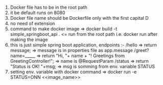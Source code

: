 1. Docker file has to be in the root path
2. it be default runs on 8080
3. Docker file name should be Dockerfile only with the first capital D
4. no need of extension
5. command to make docker image => docker build -t simple_springboot_api . <= run from the root path i.e. docker run after making the image
6. this is just simple spring boot application,
   endpoints :-
             /hello =>  return message; =>  message is in properties file as app.message 
             /greet?name=_____ =>  return  "Hi, "+ name + "! Greetings from GreetingController!"; => name is @RequestParam
             /status =>  return "Status is OK! "+msg; => msg is somming from env. variable STATUS
7. setting env. variable with docker command => docker run -e STATUS=ONN <<image_name>>
